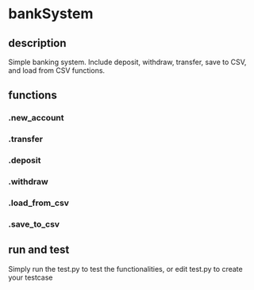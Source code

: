 # bankSystem
## description
Simple banking system. Include deposit, withdraw, transfer, save to CSV, and load from CSV functions.  
## functions
### .new_account
### .transfer
### .deposit
### .withdraw
### .load_from_csv
### .save_to_csv
## run and test
Simply run the test.py to test the functionalities, or edit test.py to create your testcase
